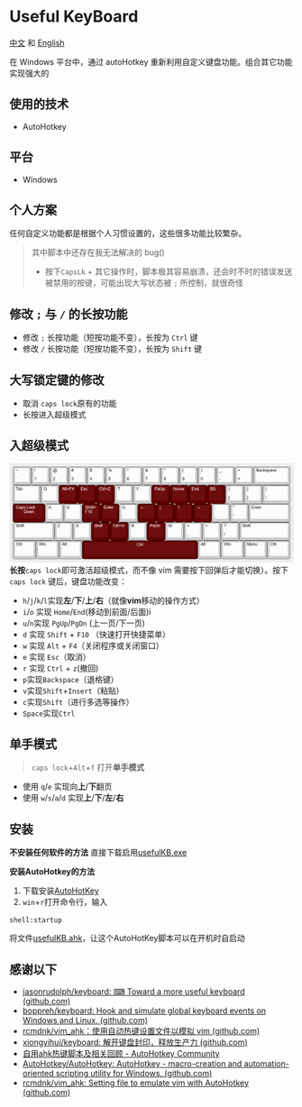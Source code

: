 # Useful KeyBoard
[中文](README_CN.md) 和 [English](README.md)

在 Windows 平台中，通过 autoHotkey 重新利用自定义键盘功能。组合其它功能实现强大的



## 使用的技术
- AutoHotkey

## 平台

- Windows

## 个人方案
任何自定义功能都是根据个人习惯设置的，这些很多功能比较繁杂。

> 其中脚本中还存在我无法解决的 bug()
>
>- 按下`CapsLk` + 其它操作时，脚本极其容易崩溃，还会时不时的错误发送被禁用的按键，可能出现大写状态被 `;` 所控制，就很奇怪

## 修改 `;` 与 `/` 的长按功能

- 修改 `;` 长按功能（短按功能不变），长按为 `Ctrl` 键
- 修改 `/` 长按功能（短按功能不变），长按为 `Shift` 键

## 大写锁定键的修改
- 取消 `caps lock`原有的功能
- 长按进入超级模式

## 入超级模式

![useful Keyboard](images/capsLK-Down.png)
**长按**`caps lock`即可激活超级模式，而不像 vim 需要按下回弹后才能切换）。按下`caps lock` 键后，键盘功能改变：

- `h`/`j`/`k`/`l`实现**左**/**下**/**上**/**右**（就像**vim**移动的操作方式）
- `i`/`o` 实现 `Home`/`End`(移动到前面/后面)i
- `u`/`n`实现 `PgUp`/`PgDn` (上一页/下一页)
- `d` 实现 `Shift` + `F10` （快速打开快捷菜单）
- `w` 实现 `Alt` + `F4`（关闭程序或关闭窗口）
- `e` 实现 `Esc`（取消）
- `r` 实现 `Ctrl` + `z`(撤回) 
- `p`实现`Backspace`（退格键）
- `v`实现`Shift`+`Insert`（粘贴）
- `c`实现`Shift`（进行多选等操作）
- `Space`实现`Ctrl`

## 单手模式
> `caps lock`+`Alt`+`f` 打开**单手模式**

- 使用 `q`/`e` 实现向**上**/**下**翻页
- 使用 `w`/`s`/`a`/`d` 实现**上**/**下**/**左**/**右**

<!-- ## 想法
- 实现大众化
- 图形化界面
- 能简单自定义热键功能 -->

## 安装
**不安装任何软件的方法**
直接下载启用[usefulKB.exe](usefulKB.exe)

**安装AutoHotkey的方法**
1. 下载安装[AutoHotKey](https://www.autohotkey.com/)
2. `win`+`r`打开命令行，输入
```
shell:startup
```
将文件[usefulKB.ahk](usefulKB.ahk)，让这个AutoHotKey脚本可以在开机时自启动

## 感谢以下

- [jasonrudolph/keyboard: ⌨ Toward a more useful keyboard (github.com)](https://github.com/jasonrudolph/keyboard#a-more-useful-caps-lock-key)
- [boppreh/keyboard: Hook and simulate global keyboard events on Windows and Linux. (github.com)](https://github.com/boppreh/keyboard#keyboard.on_press)
- [rcmdnk/vim_ahk：使用自动热键设置文件以模拟 vim (github.com)](https://github.com/rcmdnk/vim_ahk)
- [xiongyihui/keyboard: 解开键盘封印，释放生产力 (github.com)](https://github.com/xiongyihui/keyboard)
- [自用ahk热键脚本及相关回顾 - AutoHotkey Community](https://www.autohotkey.com/boards/viewtopic.php?f=28&t=85872&p=377029&hilit=%E7%83%AD%E9%94%AE%E8%BF%9E%E7%BB%AD%E6%8C%89%E4%BC%9A%E8%AF%AF%E8%A7%A6#p377029)
- [AutoHotkey/AutoHotkey: AutoHotkey - macro-creation and automation-oriented scripting utility for Windows. (github.com)](https://github.com/AutoHotkey/AutoHotkey)
- [rcmdnk/vim_ahk: Setting file to emulate vim with AutoHotkey (github.com)](https://github.com/rcmdnk/vim_ahk)